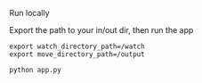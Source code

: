 Run locally

Export the path to your in/out dir, then run the app

    export watch_directory_path=/watch
    export move_directory_path=/output

    python app.py
    
